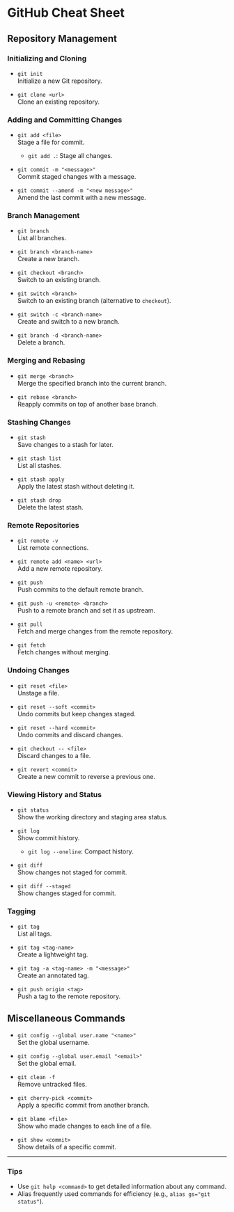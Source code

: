 
# GitHub Cheat Sheet

## **Repository Management**

### Initializing and Cloning
- `git init`  
  Initialize a new Git repository.

- `git clone <url>`  
  Clone an existing repository.

### Adding and Committing Changes
- `git add <file>`  
  Stage a file for commit.  
  - `git add .`: Stage all changes.

- `git commit -m "<message>"`  
  Commit staged changes with a message.

- `git commit --amend -m "<new message>"`  
  Amend the last commit with a new message.

### Branch Management
- `git branch`  
  List all branches.

- `git branch <branch-name>`  
  Create a new branch.

- `git checkout <branch>`  
  Switch to an existing branch.

- `git switch <branch>`  
  Switch to an existing branch (alternative to `checkout`).

- `git switch -c <branch-name>`  
  Create and switch to a new branch.

- `git branch -d <branch-name>`  
  Delete a branch.

### Merging and Rebasing
- `git merge <branch>`  
  Merge the specified branch into the current branch.

- `git rebase <branch>`  
  Reapply commits on top of another base branch.

### Stashing Changes
- `git stash`  
  Save changes to a stash for later.

- `git stash list`  
  List all stashes.

- `git stash apply`  
  Apply the latest stash without deleting it.

- `git stash drop`  
  Delete the latest stash.

### Remote Repositories
- `git remote -v`  
  List remote connections.

- `git remote add <name> <url>`  
  Add a new remote repository.

- `git push`  
  Push commits to the default remote branch.

- `git push -u <remote> <branch>`  
  Push to a remote branch and set it as upstream.

- `git pull`  
  Fetch and merge changes from the remote repository.

- `git fetch`  
  Fetch changes without merging.

### Undoing Changes
- `git reset <file>`  
  Unstage a file.

- `git reset --soft <commit>`  
  Undo commits but keep changes staged.

- `git reset --hard <commit>`  
  Undo commits and discard changes.

- `git checkout -- <file>`  
  Discard changes to a file.

- `git revert <commit>`  
  Create a new commit to reverse a previous one.

### Viewing History and Status
- `git status`  
  Show the working directory and staging area status.

- `git log`  
  Show commit history.  
  - `git log --oneline`: Compact history.

- `git diff`  
  Show changes not staged for commit.

- `git diff --staged`  
  Show changes staged for commit.

### Tagging
- `git tag`  
  List all tags.

- `git tag <tag-name>`  
  Create a lightweight tag.

- `git tag -a <tag-name> -m "<message>"`  
  Create an annotated tag.

- `git push origin <tag>`  
  Push a tag to the remote repository.

## **Miscellaneous Commands**
- `git config --global user.name "<name>"`  
  Set the global username.

- `git config --global user.email "<email>"`  
  Set the global email.

- `git clean -f`  
  Remove untracked files.

- `git cherry-pick <commit>`  
  Apply a specific commit from another branch.

- `git blame <file>`  
  Show who made changes to each line of a file.

- `git show <commit>`  
  Show details of a specific commit.

---

### **Tips**
- Use `git help <command>` to get detailed information about any command.
- Alias frequently used commands for efficiency (e.g., `alias gs="git status"`).

